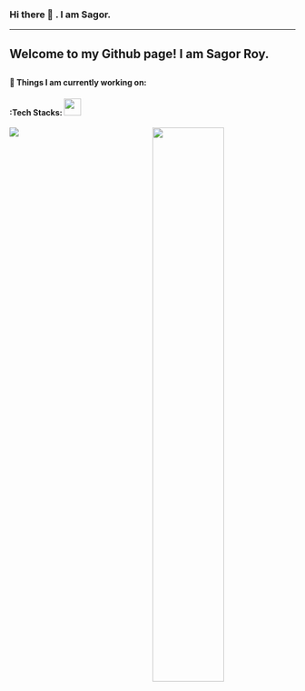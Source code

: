 ### Hi there 👋 . I am Sagor.
<hr />
<h2> Welcome to my Github page! I am Sagor Roy. <h2 />



#### 🌱 Things I am currently working on: 


#### :Tech Stacks: <img src="https://media.giphy.com/media/WUlplcMpOCEmTGBtBW/giphy.gif" width="30"> 
<p>
	<img src="https://github-readme-stats.vercel.app/api/top-langs/?username=sagor9116&theme=algolia&layout=compact" />
	<img width="50%" align="right" src="https://github-readme-stats.vercel.app/api?username=sagor9116&show_icons=true&title_color=fff&icon_color=79ff97&text_color=9f9f9f&theme=algolia" />
</p>




